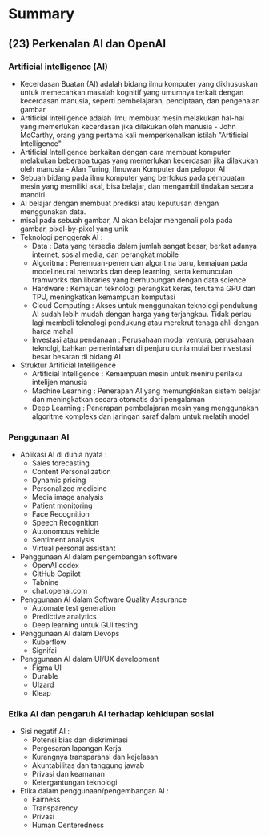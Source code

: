 # Summary

## (23) Perkenalan AI dan OpenAI

### Artificial intelligence (AI)
- Kecerdasan Buatan (AI) adalah bidang ilmu komputer yang dikhususkan untuk memecahkan masalah kognitif yang umumnya terkait dengan kecerdasan manusia, seperti pembelajaran, penciptaan, dan pengenalan gambar
- Artificial Intelligence adalah ilmu membuat mesin melakukan hal-hal yang memerlukan kecerdasan jika dilakukan oleh manusia - John McCarthy, orang yang pertama kali memperkenalkan istilah "Artificial Intelligence"
- Artificial Intelligence berkaitan dengan cara membuat komputer melakukan beberapa tugas yang memerlukan kecerdasan jika dilakukan oleh manusia - Alan Turing, Ilmuwan Komputer dan pelopor AI
- Sebuah bidang pada ilmu komputer yang berfokus pada pembuatan mesin yang memiliki akal, bisa belajar, dan mengambil tindakan secara mandiri
- AI belajar dengan membuat prediksi atau keputusan dengan menggunakan data.
- misal pada sebuah gambar, AI akan belajar mengenali pola pada gambar, pixel-by-pixel yang unik
- Teknologi penggerak AI :
    - Data : Data yang tersedia dalam jumlah sangat besar, berkat adanya internet, sosial media, dan perangkat mobile
    - Algoritma : Penemuan-penemuan algoritma baru, kemajuan pada model neural networks dan deep learning, serta kemunculan framworks dan libraries yang berhubungan dengan data science
    - Hardware : Kemajuan teknologi perangkat keras, terutama GPU dan TPU, meningkatkan kemampuan komputasi
    - Cloud Computing : Akses untuk menggunakan teknologi pendukung AI sudah lebih mudah dengan harga yang terjangkau. Tidak perlau lagi membeli teknologi pendukung atau merekrut tenaga ahli dengan harga mahal
    - Investasi atau pendanaan : Perusahaan modal ventura, perusahaan teknolgi, bahkan pemerintahan di penjuru dunia mulai berinvestasi besar besaran di bidang AI
- Struktur Artificial Intelligence 
    - Artificial Intelligence : Kemampuan mesin untuk meniru perilaku intelijen manusia
    - Machine Learning : Penerapan AI yang memungkinkan sistem belajar dan meningkatkan secara otomatis dari pengalaman
    - Deep Learning : Penerapan pembelajaran mesin yang menggunakan algoritme kompleks dan jaringan saraf dalam untuk melatih model

### Penggunaan AI
- Aplikasi AI di dunia nyata :
    - Sales forecasting
    - Content Personalization
    - Dynamic pricing
    - Personalized medicine
    - Media image analysis
    - Patient monitoring
    - Face Recognition
    - Speech Recognition
    - Autonomous vehicle
    - Sentiment analysis
    - Virtual personal assistant
- Penggunaan AI dalam pengembangan software
    - OpenAI codex
    - GitHub Copilot
    - Tabnine
    - chat.openai.com
- Penggunaan AI dalam Software Quality Assurance
    - Automate test generation
    - Predictive analytics
    - Deep learning untuk GUI testing
- Penggunaan AI dalam Devops
    - Kuberflow
    - Signifai
- Penggunaan AI dalam UI/UX development
    - Figma UI
    - Durable
    - UIzard
    - Kleap

### Etika AI dan pengaruh AI terhadap kehidupan sosial
- Sisi negatif AI :
    - Potensi bias dan diskriminasi
    - Pergesaran lapangan Kerja
    - Kurangnya transparansi dan kejelasan
    - Akuntabilitas dan tanggung jawab
    - Privasi dan keamanan
    - Ketergantungan teknologi
- Etika dalam penggunaan/pengembangan AI :
    - Fairness
    - Transparency
    - Privasi
    - Human Centeredness
